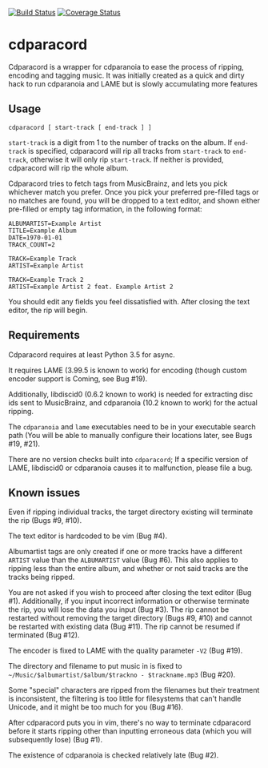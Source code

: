 [![Build Status](https://travis-ci.org/fennekki/cdparacord.svg?branch=master)](https://travis-ci.org/fennekki/cdparacord)
[![Coverage Status](https://coveralls.io/repos/github/fennekki/cdparacord/badge.svg?branch=master)](https://coveralls.io/github/fennekki/cdparacord?branch=master)
# cdparacord

Cdparacord is a wrapper for cdparanoia to ease the process of ripping, encoding
and tagging music. It was initially created as a quick and dirty hack to run
cdparanoia and LAME but is slowly accumulating more features

## Usage

```
cdparacord [ start-track [ end-track ] ]
```

`start-track` is a digit from 1 to the number of tracks on the album. If
`end-track` is specified, cdparacord will rip all tracks from `start-track` to
`end-track`, otherwise it will only rip `start-track`. If neither is provided,
cdparacord will rip the whole album.

Cdparacord tries to fetch tags from MusicBrainz, and lets you pick whichever
match you prefer. Once you pick your preferred pre-filled tags or no matches
are found, you will be dropped to a text editor, and shown either pre-filled or
empty tag information, in the following format:

```
ALBUMARTIST=Example Artist
TITLE=Example Album
DATE=1970-01-01
TRACK_COUNT=2

TRACK=Example Track
ARTIST=Example Artist

TRACK=Example Track 2
ARTIST=Example Artist 2 feat. Example Artist 2
```

You should edit any fields you feel dissatisfied with. After closing the text
editor, the rip will begin.

## Requirements

Cdparacord requires at least Python 3.5 for async.

It requires LAME (3.99.5 is known to work) for encoding (though custom encoder
support is Coming, see Bug #19).

Additionally, libdiscid0 (0.6.2 known to work) is needed for extracting disc
ids sent to MusicBrainz, and cdparanoia (10.2 known to work) for the actual
ripping.

The `cdparanoia` and `lame` executables need to be in your executable search
path (You will be able to manually configure their locations later, see Bugs
 #19, #21).

There are no version checks built into `cdparacord`; If a specific version of
LAME, libdiscid0 or cdparanoia causes it to malfunction, please file a bug.

## Known issues

Even if ripping individual tracks, the target directory existing will terminate
the rip (Bugs #9, #10).

The text editor is hardcoded to be vim (Bug #4).

Albumartist tags are only created if one or more tracks have a different
`ARTIST` value than the `ALBUMARTIST` value (Bug #6). This also applies to
ripping less than the entire album, and whether or not said tracks are the
tracks being ripped.

You are not asked if you wish to proceed after closing the text editor (Bug
 #1). Additionally, if you input incorrect information or otherwise terminate
the rip, you will lose the data you input (Bug #3). The rip cannot be restarted
without removing the target directory (Bugs #9, #10) and cannot be restarted
with existing data (Bug #11). The rip cannot be resumed if terminated (Bug
 #12).

The encoder is fixed to LAME with the quality parameter `-V2` (Bug #19).

The directory and filename to put music in is fixed to
`~/Music/$albumartist/$album/$trackno - $trackname.mp3` (Bug #20).

Some "special" characters are ripped from the filenames but their treatment is
inconsistent, the filtering is too little for filesystems that can't handle
Unicode, and it might be too much for you (Bug #16).

After cdparacord puts you in vim, there's no way to terminate cdparacord before
it starts ripping other than inputting erroneous data (which you will
subsequently lose) (Bug #1).

The existence of cdparanoia is checked relatively late (Bug #2).
